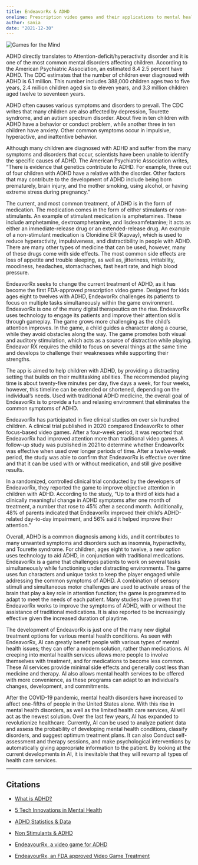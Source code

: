 ```yaml
---
title: EndeavorRx & ADHD
oneline: Prescription video games and their applications to mental health care services.
author: sania
date: "2021-12-30"
---
```


![Games for the Mind](/blog/endeavour-rx.png)

ADHD directly translates to Attention-deficit/hyperactivity disorder and it is one of the most common
mental disorders affecting children. According to the American Psychiatric Association, an estimated 8.4
2.5 percent have ADHD. The CDC estimates that the number of children ever diagnosed with ADHD is
6.1 million. This number includes 388,000 children ages two to five years, 2.4 million children aged six
to eleven years, and 3.3 million children aged twelve to seventeen years.

ADHD often causes various symptoms and disorders to prevail. The CDC writes that many children are
also affected by depression, Tourette syndrome, and an autism spectrum disorder. About five in ten
children with ADHD have a behavior or conduct problem, while another three in ten children have
anxiety. Other common symptoms occur in impulsive, hyperactive, and inattentive behavior.

Although many children are diagnosed with ADHD and suffer from the many symptoms and disorders
that occur, scientists have been unable to identify the specific causes of ADHD. The American
Psychiatric Association writes, “There is evidence that genetics contribute to ADHD. For example, three
out of four children with ADHD have a relative with the disorder. Other factors that may contribute to the
development of ADHD include being born prematurely, brain injury, and the mother smoking, using
alcohol, or having extreme stress during pregnancy.”

The current, and most common treatment, of ADHD is in the form of medication. The medication comes
in the form of either stimulants or non-stimulants. An example of stimulant medication is
amphetamines. These include amphetamine, dextroamphetamine, and lisdexamfetamine; it acts as either
an immediate-release drug or an extended-release drug. An example of a non-stimulant medication is
Clonidine ER (Kapvay), which is used to reduce hyperactivity, impulsiveness, and distractibility in
people with ADHD. There are many other types of medicine that can be used, however, many of these
drugs come with side effects. The most common side effects are loss of appetite and trouble sleeping, as
well as, jitteriness, irritability, moodiness, headaches, stomachaches, fast heart rate, and high blood
pressure.

EndeavorRx seeks to change the current treatment of ADHD, as it has become the first FDA-approved
prescription video game. Designed for kids ages eight to twelves with ADHD, EndeavorRx challenges its
patients to focus on multiple tasks simultaneously within the game environment. EndeavorRx is one of
the many digital therapeutics on the rise. EndeavorRx uses technology to engage its patients and improve
their attention skills through gameplay. The game grows more challenging as the child’s attention
improves. In the game, a child guides a character along a course, while they avoid obstacles along the
way. The game promotes both visual and auditory stimulation, which acts as a source of distraction while
playing. Endeavor RX requires the child to focus on several things at the same time and develops to
challenge their weaknesses while supporting their strengths.

The app is aimed to help children with ADHD, by providing a distracting setting that builds on their
multitasking abilities. The recommended playing time is about twenty-five minutes per day, five days a
week, for four weeks, however, this timeline can be extended or shortened, depending on the individual’s needs.
Used with traditional ADHD medicine, the overall goal of EndeavorRx is to provide a fun and
relaxing environment that eliminates the common symptoms of ADHD.

EndeavorRx has participated in five clinical studies on over six hundred children. A clinical trial
published in 2020 compared EndeavorRx to other focus-based video games. After a four-week period, it
was reported that EndeavorRx had improved attention more than traditional video games. A follow-up
study was published in 2021 to determine whether EndeavorRx was effective when used over longer
periods of time. After a twelve-week period, the study was able to confirm that EndeavorRx is effective
over time and that it can be used with or without medication, and still give positive results.

In a randomized, controlled clinical trial conducted by the developers of EndeavorRx, they reported the
game to improve objective attention in children with ADHD. According to the study, “Up to a third of
kids had a clinically meaningful change in ADHD symptoms after one month of treatment, a number that
rose to 45% after a second month. Additionally, 48% of parents indicated that EndeavorRx improved
their child’s ADHD-related day-to-day impairment, and 56% said it helped improve their attention.”

Overall, ADHD is a common diagnosis among kids, and it contributes to many unwanted symptoms and
disorders such as insomnia, hyperactivity, and Tourette syndrome. For children, ages eight to twelve, a
new option uses technology to aid ADHD, in conjunction with traditional medications. EndeavorRx is a
game that challenges patients to work on several tasks simultaneously while functioning under distracting
environments. The game uses fun characters and unique tasks to keep the player engaged while
addressing the common symptoms of ADHD. A combination of sensory stimuli and simultaneous motor
challenges are used to activate areas of the brain that play a key role in attention function; the game is
programmed to adapt to meet the needs of each patient. Many studies have proven that EndeavorRx
works to improve the symptoms of ADHD, with or without the assistance of traditional medications. It is
also reported to be increasingly effective given the increased duration of playtime.

The development of EndeavorRx is just one of the many new digital treatment options for various mental
health conditions. As seen with EndeavorRx, AI can greatly benefit people with various types of mental
health issues; they can offer a modern solution, rather than medications. AI creeping into mental health
services allows more people to involve themselves with treatment, and for medications to become less
common. These AI services provide minimal side effects and generally cost less than medicine and
therapy. AI also allows mental health services to be offered with more convenience, as these programs
can adapt to an individual’s changes, development, and commitments.

After the COVID-19 pandemic, mental health disorders have increased to affect one-fifths of people in
the United States alone. With this rise in mental health disorders, as well as the limited health care
services, AI will act as the newest solution. Over the last few years, AI has expanded to revolutionize
healthcare. Currently, AI can be used to analyze patient data and assess the probability of developing
mental health conditions, classify disorders, and suggest optimum treatment plans. It can also Conduct
self-assessment and therapy sessions, and make psychological interventions by automatically giving
appropriate information to the patient. By looking at the current developments in AI, it is inevitable that
they will revamp all types of health care services.

---

## Citations

- [What is ADHD?](https://www.psychiatry.org/patients-families/adhd/what-is-adhd)

- [5 Tech Innovations in Mental Health](https://www.forbes.com/sites/forbestechcouncil/2020/11/25/five-tech-innovations-that-changed-mental-health-in-2020/?sh=16a726b1e9c5)

- [ADHD Statistics & Data](https://www.cdc.gov/ncbddd/adhd/data.html)

- [Non Stimulants & ADHD](https://www.healthline.com/health/adhd/medication-list#nonstimulants)

- [EndeavourRx, a video game for ADHD](https://www.goodrx.com/conditions/adhd/does-endeavorrx-adhd-treatment-gamification-work)

- [EndeavourRx, an FDA approved Video Game Treatment](https://www.fatherly.com/health-science/endeavorrx-adhd-video-game-fda-approval/)
